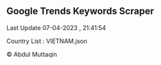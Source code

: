 

## Google Trends Keywords Scraper 
 
Last Update 07-04-2023 , 21:41:54

Country List :
VIETNAM.json



© Abdul Muttaqin 

